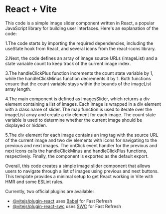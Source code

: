 # React + Vite
This code is a simple image slider component written in React, a popular JavaScript library for building user interfaces. Here's an explanation of the code:

1.The code starts by importing the required dependencies, including the useState hook from React, and several icons from the react-icons library.

2.Next, the code defines an array of image source URLs (imageList) and a state variable count to keep track of the current image index.

3.The handleClickPlus function increments the count state variable by 1, while the handleClickMinus function decrements it by 1. Both functions ensure that the count variable stays within the bounds of the imageList array length.

4.The main component is defined as ImagesSlider, which returns a div element containing a list of images. Each image is wrapped in a div element with a class name of slider.
The map function is used to iterate over the imageList array and create a div element for each image. The count state variable is used to determine whether the current image should be displayed or hidden.

5.The div element for each image contains an img tag with the source URL of the current image and two div elements with icons for navigating to the previous and next images.
The onClick event handler for the previous and next icons calls the handleClickMinus and handleClickPlus functions, respectively.
Finally, the component is exported as the default export.

Overall, this code creates a simple image slider component that allows users to navigate through a list of images using previous and next buttons.
This template provides a minimal setup to get React working in Vite with HMR and some ESLint rules.

Currently, two official plugins are available:

- [@vitejs/plugin-react](https://github.com/vitejs/vite-plugin-react/blob/main/packages/plugin-react/README.md) uses [Babel](https://babeljs.io/) for Fast Refresh
- [@vitejs/plugin-react-swc](https://github.com/vitejs/vite-plugin-react-swc) uses [SWC](https://swc.rs/) for Fast Refresh
